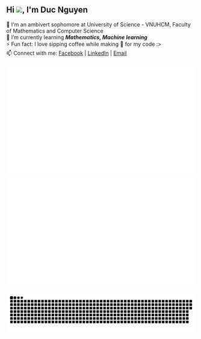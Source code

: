 <h2>Hi  <img src="https://c.tenor.com/ShTnSrVLePQAAAAi/capoo-bugcat.gif" width="40" />, I'm Duc Nguyen</h2>

:book: I'm an ambivert sophomore at University of Science - VNUHCM, Faculty of Mathematics and Computer Science </br>
:seedling: I’m currently learning ***Mathematics, Machine learning*** </br>
:zap: Fun fact: I love sipping coffee while making :bug: for my code :> </br>
:mailbox: Connect with me: [Facebook](https://fb.com/nguyenduc1511) | [LinkedIn](https://www.linkedin.com/in/ngntrgduc/) | [Email](mailto:trungducnguyen1511@gmail.com)

<div width="100%" align="center">  
  <img src="https://github.com/ngntrgduc/github-stats/blob/master/generated/overview.svg">
  <img src="https://github.com/ngntrgduc/github-stats/blob/master/generated/languages.svg">

  ![](https://github.com/ducnguyen1511/ducnguyen1511/blob/output/github-contribution-grid-snake.svg)  
